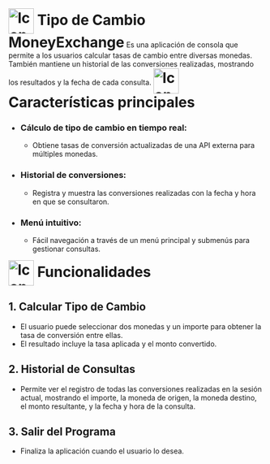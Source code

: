 <h1 style="display: inline;"><img src="https://github.com/user-attachments/assets/875eb7c8-bf89-4875-83cd-f98be0d6213f" alt="Icono Principal" style="height: 50px; vertical-align: middle;"/> Tipo de Cambio MoneyExchange</h1>
Es una aplicación de consola que permite a los usuarios calcular tasas de cambio entre diversas monedas. También mantiene un historial de las conversiones realizadas, mostrando los resultados y la fecha de cada consulta.


<h1 style="display: inline;"><img src="https://github.com/user-attachments/assets/910d9bad-3981-41d1-9874-71a6524e04be" alt="Icono Principal" style="height: 50px; vertical-align: middle;"/>
Características principales</h1>
<ul>
    <h3><li>Cálculo de tipo de cambio en tiempo real:</li></h3>
    <ul>
        <li>Obtiene tasas de conversión actualizadas de una API externa para múltiples monedas.</li>
    </ul>
    <h3><li>Historial de conversiones:</li></h3>
    <ul>
        <li>Registra y muestra las conversiones realizadas con la fecha y hora en que se consultaron.</li>
    </ul>
    <h3><li>Menú intuitivo:</li></h3>
    <ul>
        <li>Fácil navegación a través de un menú principal y submenús para gestionar consultas.</li>
    </ul>
</ul>


<h1 style="display: inline;"><img src="https://github.com/user-attachments/assets/6bbbdb73-f1a8-4429-80b6-1a2ef2f23146" alt="Icono Principal" style="height: 50px; vertical-align: middle;"/>
Funcionalidades</h1>

<h2>1. Calcular Tipo de Cambio</h2>
<ul>
    <li>El usuario puede seleccionar dos monedas y un importe para obtener la tasa de conversión entre ellas.</li>
    <li>El resultado incluye la tasa aplicada y el monto convertido.</li>
</ul>
<h2>2. Historial de Consultas</h2>
<ul>
    <li> Permite ver el registro de todas las conversiones realizadas en la sesión actual, mostrando el importe, la moneda de origen, la moneda destino, el monto resultante, y la fecha y hora de la     consulta.</li>
</ul>
<h2>3. Salir del Programa</h2>
<ul>
    <li>Finaliza la aplicación cuando el usuario lo desea.</li>
</ul>
